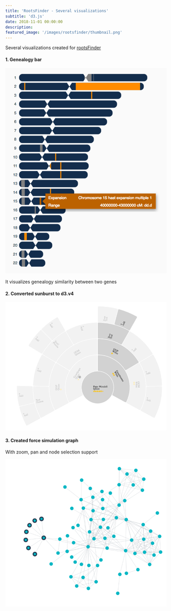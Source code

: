 ```yaml
---
title: 'RootsFinder - Several visualizations'
subtitle: 'd3.js'
date: 2018-11-01 00:00:00
description: 
featured_image: '/images/rootsfinder/thumbnail.png'
---
```



Several visualizations created for [rootsFinder](https://www.rootsfinder.com/)




#### 1.   Genealogy bar
![](/images/rootsfinder/thumbnail.png)

It visualizes genealogy similarity between two genes

#### 2.  Converted sunburst to d3.v4
![](/images/rootsfinder/sunburst.png)



#### 3.  Created force simulation graph 

 With zoom, pan and node selection support

 ![](/images/rootsfinder/force.png)

